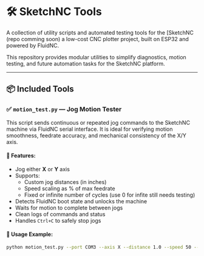  # 🛠️ SketchNC Tools

A collection of utility scripts and automated testing tools for the [SketchNC (repo comming soon) a low-cost CNC plotter project, built on ESP32 and powered by FluidNC.

This repository provides modular utilities to simplify diagnostics, motion testing, and future automation tasks for the SketchNC platform.

---

## 📦 Included Tools

### ✅ `motion_test.py` — Jog Motion Tester

This script sends continuous or repeated jog commands to the SketchNC machine via FluidNC serial interface. It is ideal for verifying motion smoothness, feedrate accuracy, and mechanical consistency of the X/Y axis.

#### 🔧 Features:
- Jog either **X** or **Y** axis
- Supports:
  - Custom jog distances (in inches)
  - Speed scaling as % of max feedrate
  - Fixed or infinite number of cycles (use 0 for infite still needs testing)
- Detects FluidNC boot state and unlocks the machine
- Waits for motion to complete between jogs
- Clean logs of commands and status
- Handles `Ctrl+C` to safely stop jogs

#### 🧪 Usage Example:
```bash
python motion_test.py --port COM3 --axis X --distance 1.0 --speed 50 --cycles 5

